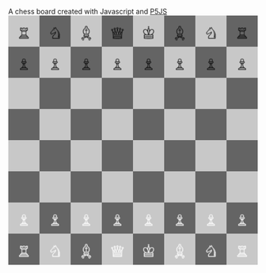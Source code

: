 A chess board created with Javascript and <a href="https://p5js.org/">P5JS</a><br>
<img src="chessboard.png">